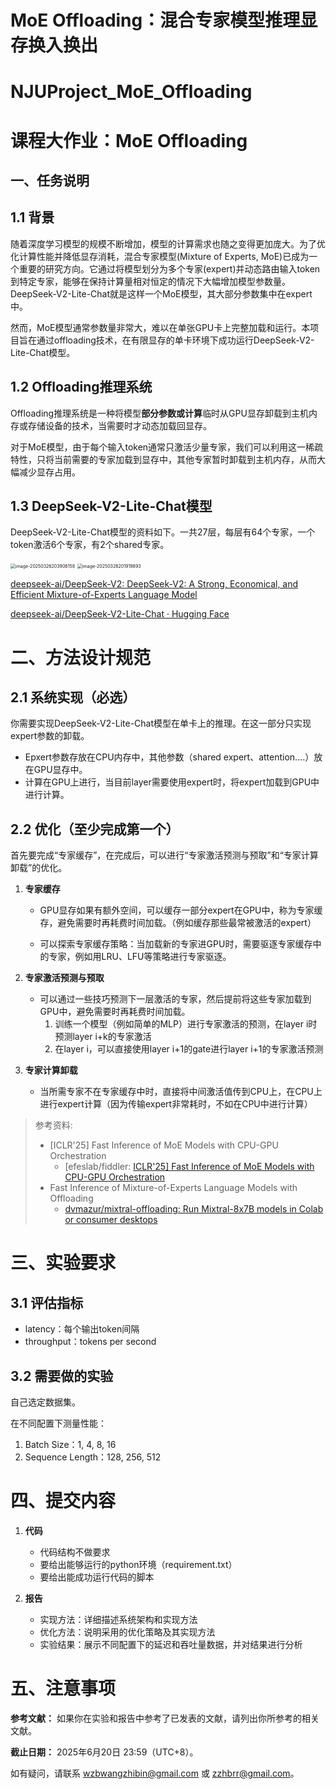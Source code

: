 # MoE Offloading：混合专家模型推理显存换入换出

# NJUProject_MoE_Offloading

# 课程大作业：MoE Offloading

## 一、任务说明

## 1.1 背景

随着深度学习模型的规模不断增加，模型的计算需求也随之变得更加庞大。为了优化计算性能并降低显存消耗，混合专家模型(Mixture of Experts, MoE)已成为一个重要的研究方向。它通过将模型划分为多个专家(expert)并动态路由输入token到特定专家，能够在保持计算量相对恒定的情况下大幅增加模型参数量。DeepSeek-V2-Lite-Chat就是这样一个MoE模型，其大部分参数集中在expert中。

然而，MoE模型通常参数量非常大，难以在单张GPU卡上完整加载和运行。本项目旨在通过offloading技术，在有限显存的单卡环境下成功运行DeepSeek-V2-Lite-Chat模型。

## 1.2 Offloading推理系统

Offloading推理系统是一种将模型**部分参数或计算**临时从GPU显存卸载到主机内存或存储设备的技术，当需要时才动态加载回显存。

对于MoE模型，由于每个输入token通常只激活少量专家，我们可以利用这一稀疏特性，只将当前需要的专家加载到显存中，其他专家暂时卸载到主机内存，从而大幅减少显存占用。

## 1.3 DeepSeek-V2-Lite-Chat模型

DeepSeek-V2-Lite-Chat模型的资料如下。一共27层，每层有64个专家，一个token激活6个专家，有2个shared专家。

<img src="../images/NJUProject_MoE_Offloading/image-20250326203906158.png" alt="image-20250326203906158" style="zoom:50%;" />

<img src="../images/NJUProject_MoE_Offloading/image-20250326201919893.png" alt="image-20250326201919893" style="zoom: 50%;" />

[deepseek-ai/DeepSeek-V2: DeepSeek-V2: A Strong, Economical, and Efficient Mixture-of-Experts Language Model](https://github.com/deepseek-ai/DeepSeek-V2)

[deepseek-ai/DeepSeek-V2-Lite-Chat · Hugging Face](https://huggingface.co/deepseek-ai/DeepSeek-V2-Lite-Chat)



# 二、方法设计规范

## 2.1 系统实现（必选）

你需要实现DeepSeek-V2-Lite-Chat模型在单卡上的推理。在这一部分只实现expert参数的卸载。

* Epxert参数存放在CPU内存中，其他参数（shared expert、attention....）放在GPU显存中。
* 计算在GPU上进行，当目前layer需要使用expert时，将expert加载到GPU中进行计算。

## 2.2 优化（至少完成第一个）

首先要完成“专家缓存”，在完成后，可以进行“专家激活预测与预取”和“专家计算卸载”的优化。

1. **专家缓存**

   * GPU显存如果有额外空间，可以缓存一部分expert在GPU中，称为专家缓存，避免需要时再耗费时间加载。（例如缓存那些最常被激活的expert）

   * 可以探索专家缓存策略：当加载新的专家进GPU时，需要驱逐专家缓存中的专家，例如用LRU、LFU等策略进行专家驱逐。

2. **专家激活预测与预取**
   * 可以通过一些技巧预测下一层激活的专家，然后提前将这些专家加载到GPU中，避免需要时再耗费时间加载。
     1. 训练一个模型（例如简单的MLP）进行专家激活的预测，在layer i时预测layer i+k的专家激活
     2. 在layer i，可以直接使用layer i+1的gate进行layer i+1的专家激活预测

3. **专家计算卸载**
   * 当所需专家不在专家缓存中时，直接将中间激活值传到CPU上，在CPU上进行expert计算（因为传输expert非常耗时，不如在CPU中进行计算）

> 参考资料:
>
> * [ICLR'25] Fast Inference of MoE Models with CPU-GPU Orchestration
>   * [efeslab/fiddler: [ICLR'25\] Fast Inference of MoE Models with CPU-GPU Orchestration](https://github.com/efeslab/fiddler)
> * Fast Inference of Mixture-of-Experts Language Models with Offloading
>   * [dvmazur/mixtral-offloading: Run Mixtral-8x7B models in Colab or consumer desktops](https://github.com/dvmazur/mixtral-offloading/tree/master)



# 三、实验要求

## 3.1 评估指标

* latency：每个输出token间隔
* throughput：tokens per second

## 3.2 需要做的实验

自己选定数据集。

在不同配置下测量性能：

1. Batch Size：1, 4, 8, 16
2. Sequence Length：128, 256, 512

# 四、提交内容

1. **代码**

   * 代码结构不做要求
   * 要给出能够运行的python环境（requirement.txt）
   * 要给出能成功运行代码的脚本

2. **报告**

   * 实现方法：详细描述系统架构和实现方法

   - 优化方法：说明采用的优化策略及其实现方法
   - 实验结果：展示不同配置下的延迟和吞吐量数据，并对结果进行分析

# 五、注意事项

**参考文献：** 如果你在实验和报告中参考了已发表的文献，请列出你所参考的相关文献。

**截止日期：** 2025年6月20日 23:59（UTC+8）。

如有疑问，请联系 wzbwangzhibin@gmail.com 或 zzhbrr@gmail.com。

